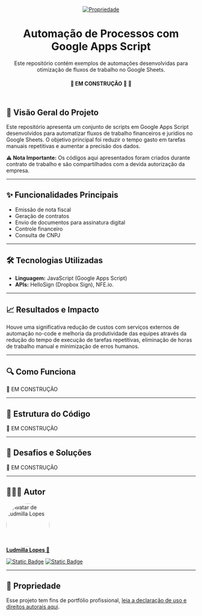 <header style="text-align:center">
    <span>
        <a href="" target="_blank"><img alt="Propriedade" src="https://img.shields.io/badge/Propriedade-Empresarial-blue"></a>
    </span>
    <h1>Automação de Processos com Google Apps Script</h1>
    <p>Este repositório contém exemplos de automações desenvolvidas para otimização de fluxos de trabalho no Google Sheets.</p>
    <h4>🚧 EM CONSTRUÇÃO 🚀 🚧</h4>
</header>

## 🚀 Visão Geral do Projeto

Este repositório apresenta um conjunto de scripts em Google Apps Script desenvolvidos para automatizar fluxos de trabalho financeiros e jurídios no Google Sheets. O objetivo principal foi reduzir o tempo gasto em tarefas manuais repetitivas e aumentar a precisão dos dados.

**⚠️ Nota Importante:** Os códigos aqui apresentados foram criados durante contrato de trabalho e são compartilhados com a devida autorização da empresa.

---

## ✨ Funcionalidades Principais

* Emissão de nota fiscal
* Geração de contratos
* Envio de documentos para assinatura digital
* Controle financeiro
* Consulta de CNPJ

---

## 🛠️ Tecnologias Utilizadas

* **Linguagem:** JavaScript (Google Apps Script)
* **APIs:** HelloSign (Dropbox Sign), NFE.io.

---

## 📈 Resultados e Impacto

Houve uma significativa redução de custos com serviços externos de automação no-code e melhoria da produtividade das equipes através da redução do tempo de execução de tarefas repetitivas, eliminação de horas de trabalho manual e minimização de erros humanos.

---

## 🔍 Como Funciona

🚧 EM CONSTRUÇÃO

---

## 🧩 Estrutura do Código

🚧 EM CONSTRUÇÃO

---

## 🎯 Desafios e Soluções

🚧 EM CONSTRUÇÃO

---

## 👩🏻‍💻 Autor

<a href="https://github.com/ludmillalopes" target="_blank">
    <img src="https://unavatar.io/github/ludmillalopes" alt="Avatar de Ludmilla Lopes" style="width:115px;border-radius: 50%"><br>
    <b>Ludmilla Lopes 🚀</b>
</a>

[![Static Badge](https://img.shields.io/badge/LinkedIn-0a66c2)](https://www.linkedin.com/in/ludmillalopes/)
[![Static Badge](https://img.shields.io/badge/Entre%20em%20contato!-0078D4)](mailto:ludmilla.lopes@hotmail.com "ludmilla.lopes@hotmail.com")

---

## 📝 Propriedade

Esse projeto tem fins de portfólio profissional, [leia a declaração de uso e direitos autorais aqui](./LICENSE).